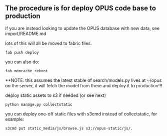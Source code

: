 ## The procedure is for deploy OPUS code base to production

if you are instead looking to update the OPUS database with new data, see import/README.md

lots of this will all be moved to fabric files.

    fab push deploy

you can also do:

    fab memcache_reboot

 **NOTE: this assumes the latest stable of search/models.py lives at ~/opus on the server, it will fetch the model from there and deploy it to production!!!

deploy static assets to s3 if needed (or see next)

    python manage.py collectstatic

you can deploy one-off static files with s3cmd instead of collectstatic, for example:

    s3cmd put static_media/js/browse.js s3://opus-static/js/.


